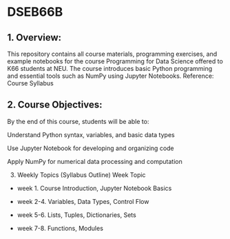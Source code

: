 # DSEB66B
 
 ## 1. **Overview:**

This repository contains all course materials, programming exercises, and example notebooks for the course Programming for Data Science offered to K66 students at NEU. The course introduces basic Python programming and essential tools such as NumPy using Jupyter Notebooks.
Reference: Course Syllabus


## 2. **Course Objectives:**

By the end of this course, students will be able to:

Understand Python syntax, variables, and basic data types

Use Jupyter Notebook for developing and organizing code

Apply NumPy for numerical data processing and computation

3. Weekly Topics (Syllabus Outline)
Week	Topic

- week 1. 	Course Introduction, Jupyter Notebook Basics

- week 2-4.	Variables, Data Types, Control Flow

- week 5-6.	Lists, Tuples, Dictionaries, Sets

- week 7-8.	Functions, Modules